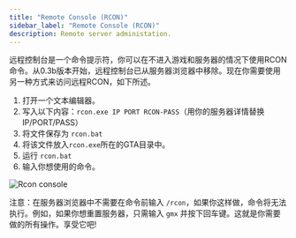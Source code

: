 ```yaml
---
title: "Remote Console (RCON)"
sidebar_label: "Remote Console (RCON)"
description: Remote server administation.
---
```


远程控制台是一个命令提示符，你可以在不进入游戏和服务器的情况下使用RCON命令。从0.3b版本开始，远程控制台已从服务器浏览器中移除。现在你需要使用另一种方式来访问远程RCON，如下所述。

1. 打开一个文本编辑器。
2. 写入以下内容：`rcon.exe IP PORT RCON-PASS`（用你的服务器详情替换IP/PORT/PASS）
3. 将文件保存为 `rcon.bat`
4. 将该文件放入`rcon.exe`所在的GTA目录中。
5. 运行 `rcon.bat`
6. 输入你想使用的命令。

![Rcon console](https://assets.open.mp/assets/images/server/rcon.jpg)

注意：在服务器浏览器中不需要在命令前输入 `/rcon`，如果你这样做，命令将无法执行。例如，如果你想重置服务器，只需输入 `gmx` 并按下回车键。这就是你需要做的所有操作。享受它吧!

